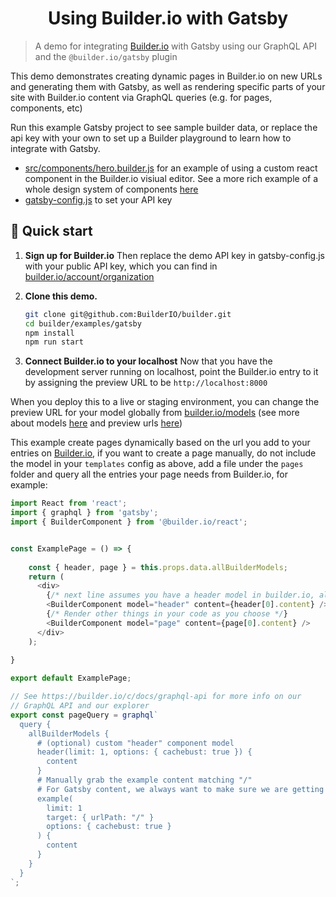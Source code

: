 <h1 align="center">
  Using Builder.io with Gatsby
</h1>

> A demo for integrating [Builder.io](https://www.builder.io) with Gatsby using our GraphQL API and the `@builder.io/gatsby` plugin

This demo demonstrates creating dynamic pages in Builder.io on new URLs and generating them with Gatsby, as well
as rendering specific parts of your site with Builder.io content via GraphQL queries (e.g. for pages, components, etc)

Run this example Gatsby project to see sample builder data, or replace the api key with your own to set up a Builder playground to learn how to integrate with Gatsby.

- [src/components/hero.builder.js](src/components/hero.builder.js) for an example of using a custom react component in the Builder.io visiual editor. See a more rich example of a whole design system of components [here](https://github.com/BuilderIO/builder/tree/main/examples/react-design-system)
- [gatsby-config.js](gatsby-config.js) to set your API key

## 🚀 Quick start

1.  **Sign up for Builder.io**
    Then replace the demo API key in gatsby-config.js with your public API key, which you can find in [builder.io/account/organization](https://builder.io/account/organization)

2.  **Clone this demo.**

    ```bash
    git clone git@github.com:BuilderIO/builder.git
    cd builder/examples/gatsby
    npm install
    npm run start
    ```

3.  **Connect Builder.io to your localhost**
  Now that you have the development server running on localhost, point the Builder.io entry to it by assigning the preview URL to be `http://localhost:8000`

When you deploy this to a live or staging environment, you can change the preview URL for your model globally from [builder.io/models](https://builder.io/models) (see more about models [here](https://builder.io/c/docs/guides/getting-started-with-models) and preview urls [here](https://builder.io/c/docs/guides/preview-url))

This example create pages dynamically based on the url you add to your entries on [Builder.io](https://www.builder.io), if you want to create a page manually, do not include the model in your `templates` config as above, add a file under the `pages` folder and query all the entries your page needs from Builder.io, for example:


```js
import React from 'react';
import { graphql } from 'gatsby';
import { BuilderComponent } from '@builder.io/react';


const ExamplePage = () => {
 
    const { header, page } = this.props.data.allBuilderModels;
    return (
      <div>
        {/* next line assumes you have a header model in builder.io, alternatively you use your own <Header /> component here */}
        <BuilderComponent model="header" content={header[0].content} />
        {/* Render other things in your code as you choose */}
        <BuilderComponent model="page" content={page[0].content} />
      </div>
    );
  
}

export default ExamplePage;

// See https://builder.io/c/docs/graphql-api for more info on our
// GraphQL API and our explorer
export const pageQuery = graphql`
  query {
    allBuilderModels {
      # (optional) custom "header" component model
      header(limit: 1, options: { cachebust: true }) {
        content
      }
      # Manually grab the example content matching "/"
      # For Gatsby content, we always want to make sure we are getting fresh content
      example(
        limit: 1
        target: { urlPath: "/" }
        options: { cachebust: true }
      ) {
        content
      }
    }
  }
`;
```
